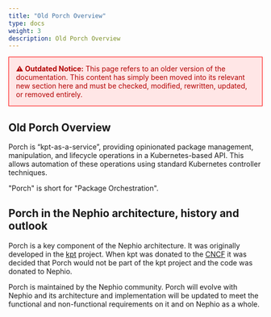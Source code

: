 ```yaml
---
title: "Old Porch Overview"
type: docs
weight: 3
description: Old Porch Overview
---
```


<div style="border: 1px solid red; background-color: #ffe6e6; color: #b30000; padding: 1em; margin-bottom: 1em;">
  <strong>⚠️ Outdated Notice:</strong> This page refers to an older version of the documentation. This content has simply been moved into its relevant new section here and must be checked, modified, rewritten, updated, or removed entirely.
</div>

## Old Porch Overview

Porch is “kpt-as-a-service”, providing opinionated package management, manipulation, and lifecycle operations in a
Kubernetes-based API. This allows automation of these operations using standard Kubernetes controller techniques.

"Porch" is short for "Package Orchestration".

## Porch in the Nephio architecture, history and outlook

Porch is a key component of the Nephio architecture. It was originally developed in the
[kpt](https://github.com/kptdev/kpt) project. When kpt was donated to the [CNCF](https://www.cncf.io/projects/kpt/) it
was decided that Porch would not be part of the kpt project and the code was donated to Nephio.

Porch is maintained by the Nephio community. Porch will evolve with Nephio and
its architecture and implementation will be updated to meet the functional and non-functional requirements on it
and on Nephio as a whole.
